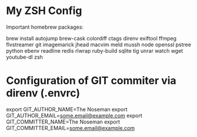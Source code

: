# My ZSH Config

Important homebrew packages:

brew install autojump brew-cask colordiff ctags direnv exiftool ffmpeg flvstreamer git imagemarick jhead macvim meld mussh node openssl pstree python ebenv readline redis rlwrap ruby-build sqlite tig unrar watch wget youtube-dl zsh

# Configuration of GIT commiter via direnv (.envrc)  
export GIT_AUTHOR_NAME=The Noseman
export GIT_AUTHOR_EMAIL=some.email@example.com
export GIT_COMMITTER_NAME=The Noseman
export GIT_COMMITTER_EMAIL=some.email@example.com


